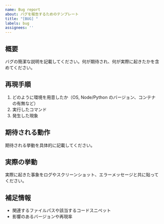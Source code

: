 ```yaml
---
name: Bug report
about: バグを報告するためのテンプレート
title: "[BUG] "
labels: bug
assignees: ''
---
```


## 概要

バグの簡潔な説明を記載してください。何が期待され、何が実際に起きたかを含めてください。

## 再現手順
1. どのように環境を用意したか（OS, Node/Python のバージョン、コンテナの有無など）
2. 実行したコマンド
3. 発生した現象

## 期待される動作

期待される挙動を具体的に記載してください。

## 実際の挙動

実際に起きた事象をログやスクリーンショット、エラーメッセージと共に貼ってください。

## 補足情報

- 関連するファイルパスや該当するコードスニペット
- 影響のあるバージョンや再現率
